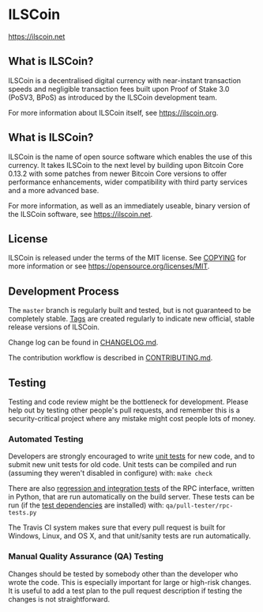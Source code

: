 ILSCoin
=====================================

https://ilscoin.net

What is ILSCoin?
----------------

ILSCoin is a decentralised digital currency with near-instant transaction speeds and negligible transaction fees built upon Proof of Stake 3.0 (PoSV3, BPoS) as
introduced by the ILSCoin development team.

For more information about ILSCoin itself, see https://ilscoin.org.

What is ILSCoin?
----------------

ILSCoin is the name of open source software which enables the use of this currency. It takes ILSCoin to the next level by building upon
Bitcoin Core 0.13.2 with some patches from newer Bitcoin Core versions to offer performance enhancements, wider compatibility with third party services and a more advanced base.

For more information, as well as an immediately useable, binary version of the ILSCoin software, see https://ilscoin.net.

License
-------

ILSCoin is released under the terms of the MIT license. See [COPYING](COPYING) for more
information or see https://opensource.org/licenses/MIT.

Development Process
-------------------

The `master` branch is regularly built and tested, but is not guaranteed to be
completely stable. [Tags](https://github.com/watsoncoders/ILSCoin/tags) are created
regularly to indicate new official, stable release versions of ILSCoin.

Change log can be found in [CHANGELOG.md](CHANGELOG.md).

The contribution workflow is described in [CONTRIBUTING.md](CONTRIBUTING.md).


Testing
-------

Testing and code review might be the bottleneck for development. Please help out by testing
other people's pull requests, and remember this is a security-critical project where any mistake might cost people
lots of money.

### Automated Testing

Developers are strongly encouraged to write [unit tests](/doc/unit-tests.md) for new code, and to
submit new unit tests for old code. Unit tests can be compiled and run
(assuming they weren't disabled in configure) with: `make check`

There are also [regression and integration tests](/qa) of the RPC interface, written
in Python, that are run automatically on the build server.
These tests can be run (if the [test dependencies](/qa) are installed) with: `qa/pull-tester/rpc-tests.py`

The Travis CI system makes sure that every pull request is built for Windows, Linux, and OS X, and that unit/sanity tests are run automatically.

### Manual Quality Assurance (QA) Testing

Changes should be tested by somebody other than the developer who wrote the
code. This is especially important for large or high-risk changes. It is useful
to add a test plan to the pull request description if testing the changes is
not straightforward.
